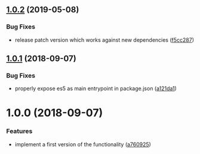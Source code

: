## [1.0.2](https://github.com/call-a3/rollup-plugin-magic-string/compare/1.0.1...1.0.2) (2019-05-08)


### Bug Fixes

* release patch version which works against new dependencies ([f5cc287](https://github.com/call-a3/rollup-plugin-magic-string/commit/f5cc287))

## [1.0.1](https://github.com/call-a3/rollup-plugin-magic-string/compare/1.0.0...1.0.1) (2018-09-07)


### Bug Fixes

* properly expose es5 as main entrypoint in package.json ([a121da1](https://github.com/call-a3/rollup-plugin-magic-string/commit/a121da1))

# 1.0.0 (2018-09-07)


### Features

* implement a first version of the functionality ([a760925](https://github.com/call-a3/rollup-plugin-magic-string/commit/a760925))
